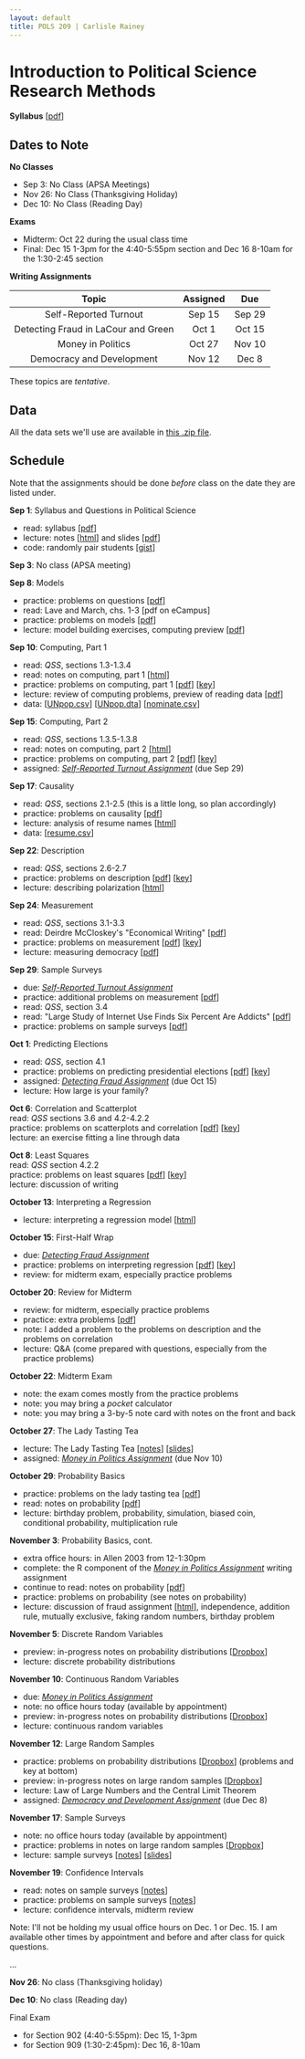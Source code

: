 ```yaml
---
layout: default
title: POLS 209 | Carlisle Rainey
---
```


# Introduction to Political Science Research Methods

**Syllabus** [[pdf](files/syllabus.pdf)]

## Dates to Note

**No Classes**  
- Sep 3: No Class (APSA Meetings)  
- Nov 26: No Class (Thanksgiving Holiday)  
- Dec 10: No Class (Reading Day)  

**Exams**  
- Midterm: Oct 22 during the usual class time  
- Final: Dec 15 1-3pm for the 4:40-5:55pm section and Dec 16 8-10am for the 1:30-2:45 section  

**Writing Assignments**

| Topic   | Assigned | Due |
|:--------------:|:---------------:|:----------:|
| Self-Reported Turnout | Sep 15        | Sep 29   |
| Detecting Fraud in LaCour and Green | Oct 1        | Oct 15   |
| Money in Politics | Oct 27        | Nov 10   |
| Democracy and Development | Nov 12        | Dec 8    |


These topics are *tentative*.

## Data

All the data sets we'll use are available in [this .zip file](files/data.zip).

## Schedule

Note that the assignments should be done *before* class on the date they are listed under.

**Sep 1**: Syllabus and Questions in Political Science  
- read: syllabus [[pdf](files/syllabus.pdf)]  
- lecture: notes [[html](files/notes-questions.html)] and slides [[pdf](files/slides-syllabus-questions.pdf)]  
- code: randomly pair students [[gist](https://gist.github.com/carlislerainey/2bc3064839c735d383f0)]

**Sep 3**: No class (APSA meeting)

**Sep 8**: Models  
- practice: problems on questions [[pdf](files/pp-questions.pdf)]  
- read: Lave and March, chs. 1-3 [pdf on eCampus]  
- practice: problems on models [[pdf](files/pp-models.pdf)]  
- lecture: model building exercises, computing preview [[pdf](files/slides-models-computing.pdf)]

**Sep 10**: Computing, Part 1  
- read: *QSS*, sections 1.3-1.3.4  
- read: notes on computing, part 1 [[html](files/notes-computing-part1.html)]  
- practice: problems on computing, part 1 [[pdf](files/pp-computing-part1.pdf)]  [[key](https://github.com/carlislerainey/pols-209/blob/gh-pages/practice-problems/computing-part1/pp-key-computing-part1.R)]  
- lecture: review of computing problems, preview of reading data [[pdf](files/slides-computing.pdf)]  
- data: [[UNpop.csv](data/UNpop.csv)] [[UNpop.dta](data/UNpop.dta)] [[nominate.csv](data/nominate.csv)]  

**Sep 15**: Computing, Part 2  
- read: *QSS*, sections 1.3.5-1.3.8  
- read: notes on computing, part 2 [[html](files/notes-computing-part2.html)]  
- practice: problems on computing, part 2 [[pdf](files/pp-computing-part2.pdf)] [[key](https://github.com/carlislerainey/pols-209/blob/gh-pages/practice-problems/computing-part2/pp-key-computing-part2.R)]  
- assigned: [*Self-Reported Turnout Assignment*](files/wa1.pdf) (due Sep 29)  

**Sep 17**: Causality  
- read: *QSS*, sections 2.1-2.5 (this is a little long, so plan accordingly)  
- practice: problems on causality [[pdf](files/pp-causality.pdf)]  
- lecture: analysis of resume names [[html](files/slides-causality.html)]  
- data: [[resume.csv](data/resume.csv)]  

**Sep 22**: Description  
- read: *QSS*, sections 2.6-2.7  
- practice: problems on description [[pdf](files/pp-description.pdf)]   [[key](https://github.com/carlislerainey/pols-209/blob/gh-pages/practice-problems/description/pp-key-description.R)]  
- lecture: describing polarization [[html](files/slides-description.html)]  

**Sep 24**: Measurement  
- read: *QSS*, sections 3.1-3.3  
- read: Deirdre McCloskey's "Economical Writing" [[pdf](http://www.deirdremccloskey.com/docs/pdf/Article_86.pdf)]  
- practice: problems on measurement [[pdf](files/pp-measurement.pdf)]   [[key](https://github.com/carlislerainey/pols-209/blob/gh-pages/practice-problems/measurement/pp-key-measurement.R)]  
- lecture: measuring democracy [[pdf](files/slides-measuring-democracy.pdf)]

**Sep 29**: Sample Surveys  
- due: [*Self-Reported Turnout Assignment*](files/wa1.pdf)  
- practice: additional problems on measurement [[pdf](files/pp-measurement-extra.pdf)]  
- read: *QSS*, section 3.4  
- read: "Large Study of Internet Use Finds Six Percent Are Addicts" [[pdf](files/internet-addiction.pdf)]  
- practice: problems on sample surveys [[pdf](files/pp-sample-surveys.pdf)]  

**Oct 1**: Predicting Elections  
- read: *QSS*, section 4.1  
- practice: problems on predicting presidential elections  [[pdf](files/pp-prediction.pdf)] [[key](https://github.com/carlislerainey/pols-209/blob/gh-pages/practice-problems/prediction/pp-key-prediction.R)]  
- assigned: [*Detecting Fraud Assignment*](files/wa2.pdf) (due Oct 15)  
- lecture: How large is your family?  

**Oct 6**: Correlation and Scatterplot  
read: *QSS* sections 3.6 and 4.2-4.2.2  
practice: problems on scatterplots and correlation [[pdf](files/pp-scatterplots.pdf)] [[key](https://github.com/carlislerainey/pols-209/blob/gh-pages/practice-problems/scatterplots/pp-key-scatterplots.R)]  
lecture: an exercise fitting a line through data  

**Oct 8**: Least Squares  
read: *QSS* section 4.2.2  
practice: problems on least squares [[pdf](files/pp-least-squares.pdf)] [[key](https://github.com/carlislerainey/pols-209/blob/gh-pages/practice-problems/least-squares/pp-key-least-squares.R)]  
lecture: discussion of writing  

**October 13**: Interpreting a Regression  
- lecture: interpreting a regression model [[html](files/slides-interpreting-linear-regression.html)]  

**October 15**: First-Half Wrap  
- due: [*Detecting Fraud Assignment*](files/wa2.pdf)  
- practice: problems on interpreting regression [[pdf](files/pp-interpreting-linear-regression.pdf)] [[key](https://github.com/carlislerainey/pols-209/blob/gh-pages/practice-problems/interpreting-linear-regression/pp-key-interpreting-linear-regression.R)]  
- review: for midterm exam, especially practice problems  

**October 20**: Review for Midterm  
- review: for midterm, especially practice problems  
- practice: extra problems [[pdf](files/pp-midterm.pdf)]  
- note: I added a problem to the problems on description and the problems on correlation  
- lecture: Q&A (come prepared with questions, especially from the practice problems)  

**October 22**: Midterm Exam  
- note: the exam comes mostly from the practice problems  
- note: you may bring a *pocket* calculator  
- note: you may bring a 3-by-5 note card with notes on the front and back  

**October 27**: The Lady Tasting Tea  
- lecture: The Lady Tasting Tea [[notes](https://docs.google.com/document/d/1HlNJD9FWIJPn9cobkD0B4o04sJc61dI2dZoJM4p_aJo/edit?usp=sharing)] [[slides](https://docs.google.com/presentation/d/1By_JvKuG0bZiA-m1RPQu3zAbUOLOl0UCPOzKRHLefTg/edit?usp=sharing)]  
- assigned: [*Money in Politics Assignment*](files/wa3.pdf) (due Nov 10)  

**October 29**: Probability Basics  
- practice: problems on the lady tasting tea [[pdf](files/pp-lady.pdf)]  
- read: notes on probability [[pdf](files/notes-probability.pdf)]  
- lecture: birthday problem, probability, simulation, biased coin, conditional probability, multiplication rule  

**November 3**: Probability Basics, cont.  
- extra office hours: in Allen 2003 from 12-1:30pm  
- complete: the R component of the [*Money in Politics Assignment*](files/wa3.pdf) writing assignment  
- continue to read: notes on probability [[pdf](files/notes-probability.pdf)]  
- practice: problems on probability (see notes on probability)  
- lecture: discussion of fraud assignment [[html](files/discussion-fraud.html)], independence, addition rule, mutually exclusive, faking random numbers, birthday problem  

**November 5**: Discrete Random Variables  
- preview: in-progress notes on probability distributions [[Dropbox](https://www.dropbox.com/s/z7jb8wbfr3kcm1t/notes-distributions.pdf?dl=0)]  
- lecture: discrete probability distributions  

**November 10**: Continuous Random Variables  
- due: [*Money in Politics Assignment*](files/wa3.pdf)  
- note: no office hours today (available by appointment)  
- preview: in-progress notes on probability distributions [[Dropbox](https://www.dropbox.com/s/z7jb8wbfr3kcm1t/notes-distributions.pdf?dl=0)]  
- lecture: continuous random variables  

**November 12**: Large Random Samples  
- practice: problems on probability distributions [[Dropbox](https://www.dropbox.com/s/z7jb8wbfr3kcm1t/notes-distributions.pdf?dl=0)] (problems and key at bottom)  
- preview: in-progress notes on large random samples [[Dropbox](https://www.dropbox.com/s/qe728deuj0xxvzh/notes-large-samples.pdf?dl=0)]  
- lecture: Law of Large Numbers and the Central Limit Theorem  
- assigned: [*Democracy and Development Assignment*](files/wa4.pdf) (due Dec 8)  

**November 17**: Sample Surveys
- note: no office hours today (available by appointment)  
- practice: problems in notes on large random samples [[Dropbox](https://www.dropbox.com/s/qe728deuj0xxvzh/notes-large-samples.pdf?dl=0)]  
- lecture: sample surveys [[notes](https://www.dropbox.com/s/1pz343t0amkyg84/notes-sample-surveys.pdf?dl=0)] [[slides](https://www.dropbox.com/s/rea33b6jgzpado6/slides-sample-surveys.pdf?dl=0)]  

**November 19**: Confidence Intervals  
- read: notes on sample surveys [[notes](https://www.dropbox.com/s/1pz343t0amkyg84/notes-sample-surveys.pdf?dl=0)]  
- practice: problems on sample surveys [[notes](https://www.dropbox.com/s/1pz343t0amkyg84/notes-sample-surveys.pdf?dl=0)]  
- lecture: confidence intervals, midterm review

Note: I'll not be holding my usual office hours on Dec. 1 or Dec. 15. I am available other times by appointment and before and after class for quick questions.

...

**Nov 26**: No class (Thanksgiving holiday)

**Dec 10**: No class (Reading day)

Final Exam  
- for Section 902 (4:40-5:55pm): Dec 15, 1-3pm  
- for Section 909 (1:30-2:45pm): Dec 16, 8-10am  
